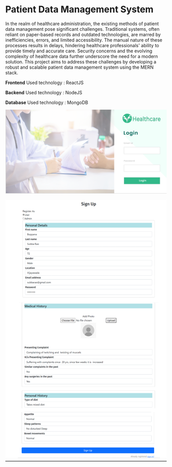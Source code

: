 # Patient Data Management System 
In the realm of healthcare administration, the existing methods of patient data management pose significant challenges. Traditional systems, often reliant on paper-based records and outdated technologies, are marred by inefficiencies, errors, and limited accessibility. The manual nature of these processes results in delays, hindering healthcare professionals' ability to provide timely and accurate care. Security concerns and the evolving complexity of healthcare data further underscore the need for a modern solution. This project aims to address these challenges by developing a robust and scalable patient data management system using the MERN stack.

**Frontend**
Used technology : ReactJS

**Backend**
Used technology : NodeJS

**Database**
Used technology : MongoDB

![Screenshot](Node/attachment~3.png)

![Screenshot 2](Node/Screenshot_20231201-015611~2.png)
